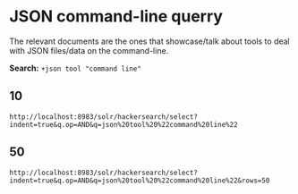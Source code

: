 # JSON command-line querry

The relevant documents are the ones that showcase/talk about tools to deal with
JSON files/data on the command-line.

**Search:** `+json tool "command line"`

## 10

`http://localhost:8983/solr/hackersearch/select?indent=true&q.op=AND&q=json%20tool%20%22command%20line%22`

## 50

`http://localhost:8983/solr/hackersearch/select?indent=true&q.op=AND&q=json%20tool%20%22command%20line%22&rows=50`
